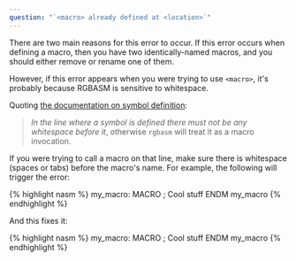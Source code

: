 ```yaml
---
question: "`<macro> already defined at <location>`"
---
```


There are two main reasons for this error to occur. If this error occurs when defining a macro, then you have two identically-named macros, and you should either remove or rename one of them.

However, if this error appears when you were trying to use `<macro>`, it's probably because RGBASM is sensitive to whitespace.

Quoting [the documentation on symbol definition](http://localhost:4000/docs/v0.4.1/rgbasm.5#SYMBOLS):

> *In the line where a symbol is defined there must not be any whitespace before it*, otherwise `rgbasm` will treat it as a macro invocation.

If you were trying to call a macro on that line, make sure there is whitespace (spaces or tabs) before the macro's name. For example, the following will trigger the error:

{% highlight nasm %}
my_macro: MACRO
	; Cool stuff
ENDM
my_macro
{% endhighlight %}

And this fixes it:

{% highlight nasm %}
my_macro: MACRO
	; Cool stuff
ENDM
	my_macro
{% endhighlight %}

